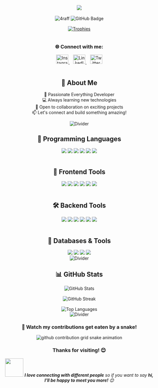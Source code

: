 <div align="center">
  <h1>
    <img src="https://readme-typing-svg.herokuapp.com/?font=Righteous&size=35&center=true&vCenter=true&width=500&height=70&duration=4000&lines=Hi+There!+👋;+I'm+4Raff!;Welcome+to+my+Profile!" />
  </h1>
</div>

<div align="center">
  <img src="https://komarev.com/ghpvc/?username=4raff&label=Profile%20views&color=0e75b6&style=flat" alt="4raff" />
  <img src="https://img.shields.io/github/followers/4raff?label=Followers&style=social" alt="GitHub Badge" />
</div>

<br/>

<div align="center">
  <a href="https://github.com/ryo-ma/github-profile-trophy">
    <img src="https://github-profile-trophy.vercel.app/?username=4raff&theme=onestar&no-frame=false&no-bg=true&margin-w=4" alt="Trophies" />
  </a>
</div>

<br/>

<div align="center">
  <h3>🌐 Connect with me:</h3>
  <a href="https://instagram.com/araffiarsy" target="_blank">
    <img src="https://raw.githubusercontent.com/rahuldkjain/github-profile-readme-generator/master/src/images/icons/Social/instagram.svg" alt="Instagram" height="30" width="40" />
  </a>
  &nbsp;&nbsp;
  <a href="https://linkedin.com/in/4raff](https://www.linkedin.com/in/ahmad-arasy-b81024340/" target="_blank">
    <img src="https://raw.githubusercontent.com/rahuldkjain/github-profile-readme-generator/master/src/images/icons/Social/linked-in-alt.svg" alt="LinkedIn" height="30" width="40" />
  </a>
  &nbsp;&nbsp;
  <a href="https://twitter.com/4raff" target="_blank">
    <img src="https://raw.githubusercontent.com/rahuldkjain/github-profile-readme-generator/master/src/images/icons/Social/twitter.svg" alt="Twitter" height="30" width="40" />
  </a>
</div>

<br/>

<div align="center">
  <h2>🚀 About Me</h2>
  <p>
    🎯 Passionate Everything Developer<br/>
    💻 Always learning new technologies<br/>
    🌟 Open to collaboration on exciting projects<br/>
    📫 Let's connect and build something amazing!
  </p>
</div>

<div align="center">
  <img src="https://user-images.githubusercontent.com/73097560/115834477-dbab4500-a447-11eb-908a-139a6edaec5c.gif" alt="Divider" />
</div>

<h2 align="center">🧠 Programming Languages</h2>
<div align="center">
  <img src="https://img.shields.io/badge/JavaScript-F7DF1E?style=for-the-badge&logo=javascript&logoColor=black" />
  <img src="https://img.shields.io/badge/C++-00599C?style=for-the-badge&logo=cplusplus&logoColor=white" />
  <img src="https://img.shields.io/badge/Python-3776AB?style=for-the-badge&logo=python&logoColor=white" />
  <img src="https://img.shields.io/badge/Java-ED8B00?style=for-the-badge&logo=java&logoColor=white" />
  <img src="https://img.shields.io/badge/Go-00ADD8?style=for-the-badge&logo=go&logoColor=white" />
  <img src="https://img.shields.io/badge/PHP-777BB4?style=for-the-badge&logo=php&logoColor=white" />
</div>

<br/>

<h2 align="center">🎨 Frontend Tools</h2>
<div align="center">
  <img src="https://img.shields.io/badge/HTML5-E34F26?style=for-the-badge&logo=html5&logoColor=white" />
  <img src="https://img.shields.io/badge/CSS3-1572B6?style=for-the-badge&logo=css3&logoColor=white" />
  <img src="https://img.shields.io/badge/Bootstrap-7952B3?style=for-the-badge&logo=bootstrap&logoColor=white" />
  <img src="https://img.shields.io/badge/React-61DAFB?style=for-the-badge&logo=react&logoColor=black" />
  <img src="https://img.shields.io/badge/Next.js-000000?style=for-the-badge&logo=nextdotjs&logoColor=white" />
  <img src="https://img.shields.io/badge/Tailwind_CSS-06B6D4?style=for-the-badge&logo=tailwindcss&logoColor=white" />
</div>

<br/>

<h2 align="center">🛠️ Backend Tools</h2>
<div align="center">
  <img src="https://img.shields.io/badge/Node.js-339933?style=for-the-badge&logo=nodedotjs&logoColor=white" />
  <img src="https://img.shields.io/badge/Express-000000?style=for-the-badge&logo=express&logoColor=white" />
  <img src="https://img.shields.io/badge/Laravel-FF2D20?style=for-the-badge&logo=laravel&logoColor=white" />
  <img src="https://img.shields.io/badge/Spring-6DB33F?style=for-the-badge&logo=spring&logoColor=white" />
  <img src="https://img.shields.io/badge/Flask-000000?style=for-the-badge&logo=flask&logoColor=white" />
  <img src="https://img.shields.io/badge/Gin-00ADD8?style=for-the-badge&logo=go&logoColor=white" />
</div>

<br/>

<h2 align="center">💾 Databases & Tools</h2>
<div align="center">
  <img src="https://img.shields.io/badge/MySQL-4479A1?style=for-the-badge&logo=mysql&logoColor=white" />
  <img src="https://img.shields.io/badge/Git-F05032?style=for-the-badge&logo=git&logoColor=white" />
  <img src="https://img.shields.io/badge/Postman-FF6C37?style=for-the-badge&logo=postman&logoColor=white" />
  <img src="https://img.shields.io/badge/VS%20Code-007ACC?style=for-the-badge&logo=visual-studio-code&logoColor=white" />
</div>

<div align="center">
  <img src="https://user-images.githubusercontent.com/73097560/115834477-dbab4500-a447-11eb-908a-139a6edaec5c.gif" alt="Divider" />
</div>

<h2 align="center">📊 GitHub Stats</h2>
<div align="center">
  <img src="https://github-readme-stats.vercel.app/api?username=4raff&show_icons=true&locale=en&theme=tokyonight" alt="GitHub Stats" />
</div>

<br/>

<div align="center">
  <img src="https://github-readme-streak-stats.herokuapp.com/?user=4raff&theme=tokyonight" alt="GitHub Streak" />
</div>

<br/>

<div align="center">
  <img src="https://github-readme-stats.vercel.app/api/top-langs/?username=4raff&layout=compact&theme=tokyonight" alt="Top Languages" />
</div>

<div align="center">
  <img src="https://user-images.githubusercontent.com/73097560/115834477-dbab4500-a447-11eb-908a-139a6edaec5c.gif" alt="Divider" />
</div>

<div align="center">
  <h3>🐍 Watch my contributions get eaten by a snake!</h3>
  <picture>
    <source media="(prefers-color-scheme: dark)" srcset="https://raw.githubusercontent.com/4raff/4raff/output/github-contribution-grid-snake-dark.svg">
    <source media="(prefers-color-scheme: light)" srcset="https://raw.githubusercontent.com/4raff/4raff/output/github-contribution-grid-snake.svg">
    <img alt="github contribution grid snake animation" src="https://raw.githubusercontent.com/4raff/4raff/output/github-contribution-grid-snake.svg">
  </picture>
</div>

<div align="center">
  <h3>Thanks for visiting! 😊</h3>
  <img src="https://media.giphy.com/media/LnQjpWaON8nhr21vNW/giphy.gif" width="60"> 
  <em><b>I love connecting with different people</b> so if you want to say <b>hi, I'll be happy to meet you more!</b> 😊</em>
</div>
